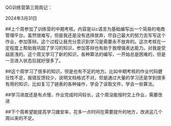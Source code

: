 QG训练营第三周周记：

2024年3月31日

##上个周参加了训练营的中期考核，内容是以c语言为基础编写出一个简易的电商管理平台。虽然很难写，但是我还是没有选择放弃，尽自己最大的努力去写写这个作业，参加答辩。这个过程让我充分意识到学习是需要永不放弃的。这次考核在一定程度上帮助我巩固了学习的知识，参加答辩也有助于我增强表达能力。对我是受益匪浅的。这个周又学习了新的知识，各种算法的编写，一开始总是困难的，但是一旦进入状态后就好很多了。

##这个周学习了很多的知识，但是也有不足的地方。比如中期考核的作业代码健壮性不足，报错反馈较少，说明文档格式不对。但是通过大量的学习还是学到很多有用的知识，比如复习了链表的各种操作，学会了读取文件，学会一些算法。

##学习进度还是有点慢，作业完成时间较长，这个周没能按时交上作业，需要改进

##下个周希望能提高学习雄安率，花多一点时间在需要提升的地方，改进这几个周以来的不足。